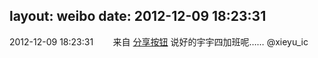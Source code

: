 layout: weibo
date: 2012-12-09 18:23:31
---
2012-12-09 18:23:31  &nbsp;&nbsp;&nbsp;&nbsp;&nbsp;&nbsp; 来自 <a href="http://app.weibo.com/t/feed/cUcI1A" rel="nofollow">分享按钮</a>
说好的宇宇四加班呢…… @xieyu_ic ​​​
